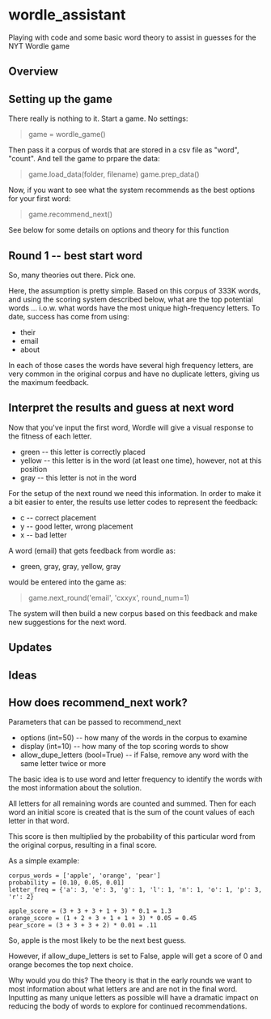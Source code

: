 # wordle_assistant
Playing with code and some basic word theory to assist in guesses for the NYT Wordle game

## Overview


## Setting up the game
There really is nothing to it.  Start a game.  No settings:
> game = wordle_game()

Then pass it a corpus of words that are stored in a csv file as "word", "count".  And tell the game
to prpare the data:
> game.load_data(folder, filename)
> game.prep_data()

Now, if you want to see what the system recommends as the best options for your first word:
> game.recommend_next()

See below for some details on options and theory for this function

## Round 1 -- best start word
So, many theories out there.  Pick one.  

Here, the assumption is pretty simple.  Based on this corpus of 333K words, and using the scoring system
described below, what are the top potential words ... i.o.w. what words have the most unique high-frequency
letters.  To date, success has come from using:
* their
* email
* about

In each of those cases the words have several high frequency letters, are very common in the original
corpus and have no duplicate letters, giving us the maximum feedback.

## Interpret the results and guess at next word
Now that you've input the first word, Wordle will give a visual response to the fitness of each letter.
* green -- this letter is correctly placed
* yellow -- this letter is in the word (at least one time), however, not at this position
* gray -- this letter is not in the word

For the setup of the next round we need this information.  In order to make it a bit easier to enter, the
results use letter codes to represent the feedback:
* c -- correct placement
* y -- good letter, wrong placement
* x -- bad letter

A word (email) that gets feedback from wordle as:
* green, gray, gray, yellow, gray

would be entered into the game as:
> game.next_round('email', 'cxxyx', round_num=1)

The system will then build a new corpus based on this feedback and make new suggestions for the next word.

## Updates


## Ideas


## How does recommend_next work?
Parameters that can be passed to recommend_next
* options (int=50) -- how many of the words in the corpus to examine
* display (int=10) -- how many of the top scoring words to show
* allow_dupe_letters (bool=True) -- if False, remove any word with the same letter twice or more

The basic idea is to use word and letter frequency to identify the words with the most information about
the solution.

All letters for all remaining words are counted and summed.  Then for each word an initial score is created
that is the sum of the count values of each letter in that word.

This score is then multiplied by the probability of this particular word from the original corpus, resulting
in a final score.

As a simple example:  

    corpus_words = ['apple', 'orange', 'pear']
    probability = [0.10, 0.05, 0.01]
    letter_freq = {'a': 3, 'e': 3, 'g': 1, 'l': 1, 'n': 1, 'o': 1, 'p': 3, 'r': 2}

    apple_score = (3 + 3 + 3 + 1 + 3) * 0.1 = 1.3
    orange_score = (1 + 2 + 3 + 1 + 1 + 3) * 0.05 = 0.45
    pear_score = (3 + 3 + 3 + 2) * 0.01 = .11

So, apple is the most likely to be the next best guess.  

However, if allow_dupe_letters is set to False, apple will get a score of 0 and orange becomes the top
next choice.  

Why would you do this?  The theory is that in the early rounds we want to most information about what letters
are and are not in the final word.  Inputting as many unique letters as possible will have a dramatic impact
on reducing the body of words to explore for continued recommendations.